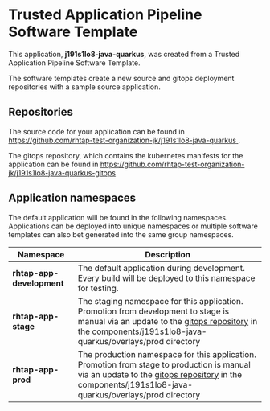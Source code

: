 # Trusted Application Pipeline Software Template

This application, **j191s1lo8-java-quarkus**, was created from a Trusted Application Pipeline Software Template.

The software templates create a new source and gitops deployment repositories with a sample source application. 

## Repositories

The source code for your application can be found in [https://github.com/rhtap-test-organization-jk/j191s1lo8-java-quarkus ](https://github.com/rhtap-test-organization-jk/j191s1lo8-java-quarkus ).
 
The gitops repository, which contains the kubernetes manifests for the application can be found in 
[https://github.com/rhtap-test-organization-jk/j191s1lo8-java-quarkus-gitops ](https://github.com/rhtap-test-organization-jk/j191s1lo8-java-quarkus-gitops ) 

## Application namespaces 

The default application will be found in the following namespaces. Applications can be deployed into unique namespaces or multiple software templates can also bet generated into the same group namespaces.  

|  Namespace   |  Description   |  
| -------- | -------- |   
| **rhtap-app-development** | The default application during development. Every build will be deployed to this namespace for testing. | 
| **rhtap-app-stage** | The staging namespace for this application. Promotion from development to stage is manual via an update to the [gitops repository](https://github.com/rhtap-test-organization-jk/j191s1lo8-java-quarkus-gitops ) in the components/j191s1lo8-java-quarkus/overlays/prod directory |  
| **rhtap-app-prod** | The production namespace for this application. Promotion from stage to production is manual via an update to the [gitops repository](https://github.com/rhtap-test-organization-jk/j191s1lo8-java-quarkus-gitops ) in the components/j191s1lo8-java-quarkus/overlays/prod directory | 